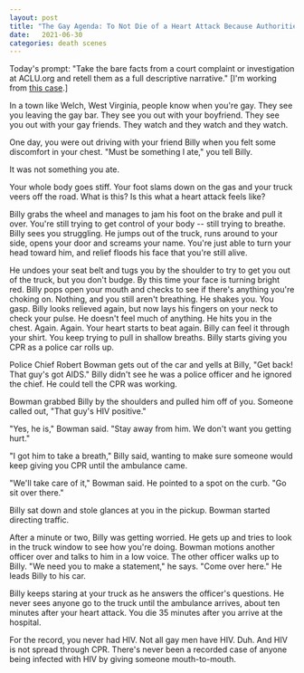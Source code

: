 ```yaml
---
layout: post
title: "The Gay Agenda: To Not Die of a Heart Attack Because Authorities Assume You have AIDS in Your Spit"
date:   2021-06-30
categories: death scenes
---
```

Today's prompt: "Take the bare facts from a court complaint or investigation at ACLU.org and retell them as a full descriptive narrative." [I'm working from [this case](https://www.aclu.org/legal-document/estate-claude-green-v-robert-bowman-complaint).]

In a town like Welch, West Virginia, people know when you're gay. They see you leaving the gay bar. They see you out with your boyfriend. They see you out with your gay friends. They watch and they watch and they watch.

One day, you were out driving with your friend Billy when you felt some discomfort in your chest. "Must be something I ate," you tell Billy.

It was not something you ate.

Your whole body goes stiff. Your foot slams down on the gas and your truck veers off the road. What is this? Is this what a heart attack feels like?

Billy grabs the wheel and manages to jam his foot on the brake and pull it over. You're still trying to get control of your body -- still trying to breathe. Billy sees you struggling. He jumps out of the truck, runs around to your side, opens your door and screams your name. You're just able to turn your head toward him, and relief floods his face that you're still alive.

He undoes your seat belt and tugs you by the shoulder to try to get you out of the truck, but you don't budge. By this time your face is turning bright red. Billy pops open your mouth and checks to see if there's anything you're choking on. Nothing, and you still aren't breathing. He shakes you. You gasp. Billy looks relieved again, but now lays his fingers on your neck to check your pulse. He doesn't feel much of anything. He hits you in the chest. Again. Again. Your heart starts to beat again. Billy can feel it through your shirt. You keep trying to pull in shallow breaths. Billy starts giving you CPR as a police car rolls up.

Police Chief Robert Bowman gets out of the car and yells at Billy, "Get back! That guy's got AIDS." Billy didn't see he was a police officer and he ignored the chief. He could tell the CPR was working.

Bowman grabbed Billy by the shoulders and pulled him off of you. Someone called out, "That guy's HIV positive."

"Yes, he is," Bowman said. "Stay away from him. We don't want you getting hurt."

"I got him to take a breath," Billy said, wanting to make sure someone would keep giving you CPR until the ambulance came.

"We'll take care of it," Bowman said. He pointed to a spot on the curb. "Go sit over there."

Billy sat down and stole glances at you in the pickup. Bowman started directing traffic.

After a minute or two, Billy was getting worried. He gets up and tries to look in the truck window to see how you're doing. Bowman motions another officer over and talks to him in a low voice. The other officer walks up to Billy. "We need you to make a statement," he says. "Come over here." He leads Billy to his car. 

Billy keeps staring at your truck as he answers the officer's questions. He never sees anyone go to the truck until the ambulance arrives, about ten minutes after your heart attack. You die 35 minutes after you arrive at the hospital.

For the record, you never had HIV. Not all gay men have HIV. Duh. And HIV is not spread through CPR. There's never been a recorded case of anyone being infected with HIV by giving someone mouth-to-mouth.

